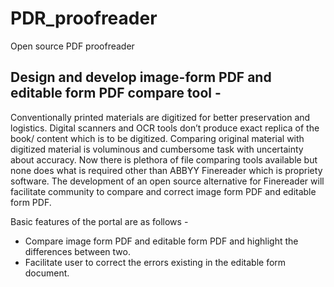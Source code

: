 # PDR_proofreader
Open source PDF proofreader

## Design and develop image-form PDF and editable form PDF compare tool - 
Conventionally printed materials are digitized for better preservation and logistics. Digital scanners and OCR tools don’t produce exact replica of the book/ content which is to be digitized. Comparing original material with digitized material is voluminous and cumbersome task with uncertainty about accuracy. Now there is plethora of file comparing tools available but none does what is required other than ABBYY Finereader which is propriety software.
The development of an open source alternative for Finereader will facilitate community to compare and correct image form PDF and editable form PDF.

Basic features of the portal are as follows - 
* Compare image form PDF and editable form PDF and highlight the differences between two.
* Facilitate user to correct the errors existing in the editable form document.
